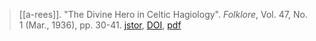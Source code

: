 > [[a-rees]]. "The Divine Hero in Celtic Hagiology". *Folklore*, Vol. 47, No. 1 (Mar., 1936), pp. 30-41. [jstor](https://www.jstor.org/stable/1257341), [DOI](https://doi.org/10.1080/0015587X.1936.9718625), [pdf](a/a-rees1936.pdf)